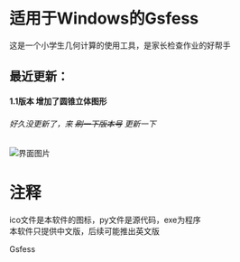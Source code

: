 # 适用于Windows的Gsfess
这是一个小学生几何计算的使用工具，是家长检查作业的好帮手  
## 最近更新：  
#### 1.1版本 增加了圆锥立体图形 
###### 好久没更新了，来 ~~刷一下版本号~~ 更新一下
![界面图片](https://github.com/Zhang6300/Gsfess-for-windows/blob/main/2.png?raw=true)
  
  
# 注释
ico文件是本软件的图标，py文件是源代码，exe为程序   
本软件只提供中文版，后续可能推出英文版   

   
 
Gsfess
